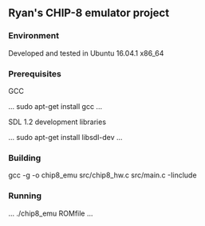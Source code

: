 ## Ryan's CHIP-8 emulator project

### Environment
Developed and tested in Ubuntu 16.04.1 x86_64

### Prerequisites
GCC

...
sudo apt-get install gcc
...

SDL 1.2 development libraries

...
sudo apt-get install libsdl-dev
...

### Building
gcc -g -o chip8_emu src/chip8_hw.c src/main.c -Iinclude

### Running
...
./chip8_emu ROMfile
...
